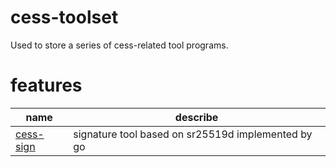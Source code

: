# cess-toolset
Used to store a series of cess-related tool programs.

# features
| name    | describe                         |
| ------- | -------------------------------- |
| [cess-sign](https://github.com/CESSProject/cess-toolset/tree/main/cess-sign) | signature tool based on sr25519d implemented by go |
